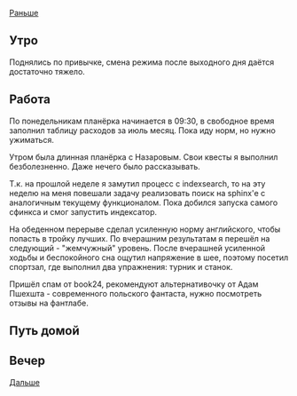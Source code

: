 [Раньше](2021.07.04.md)
## Утро
Поднялись по привычке, смена режима после выходного дня даётся достаточно тяжело.
## Работа
По понедельникам планёрка начинается в 09:30, в свободное время заполнил таблицу расходов за июль месяц. Пока иду норм, но нужно ужиматься.

Утром была длинная планёрка с Назаровым. Свои квесты я выполнил безболезненно. Даже нечего было рассказывать.

Т.к. на прошлой неделе я замутил процесс с indexsearch, то на эту неделю на меня повешали задачу реализовать поиск на sphinx'е с аналогичным текущему функционалом.
Пока добился запуска самого сфинкса и смог запустить индексатор.

На обеденном перерыве сделал усиленную норму английского, чтобы попасть в тройку лучших. По вчерашним результатам я перешёл на следующий - "жемчужный" уровень.
После вчерашней усиленной ходьбы и беспокойного сна ощутил напряжение в шее, поэтому посетил спортзал, где выполнил два упражнения: турник и станок.

Пришёл спам от book24, рекомендуют альтернативочку от Адам Пшехшта - современного польского фантаста, нужно посмотреть отзывы на фантлабе.
## Путь домой
## Вечер
[Дальше](2021.07.06.md)